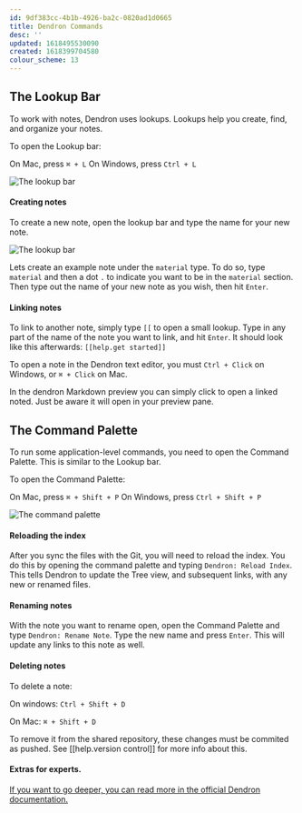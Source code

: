 ```yaml
---
id: 9df383cc-4b1b-4926-ba2c-0820ad1d0665
title: Dendron Commands
desc: ''
updated: 1618495530090
created: 1618399704580
colour_scheme: 13
---
```


## The Lookup Bar
To work with notes, Dendron uses lookups. Lookups help you create, find, and organize your notes.

To open the Lookup bar:

On Mac, press `⌘ + L`
On Windows, press `Ctrl + L`

![The lookup bar](/images/help/interface/lookup-bar.png)

#### Creating notes
To create a new note, open the lookup bar and type the name for your new note.

![The lookup bar](/images/help/interface/new-note.png)

Lets create an example note under the `material` type. To do so, type `material` and then a dot `.` to indicate you want to be in the `material` section. Then type out the name of your new note as you wish, then hit `Enter`.

#### Linking notes

To link to another note, simply type `[[` to open a small lookup. Type in any part of the name of the note you want to link, and hit `Enter`. It should look like this afterwards: `[[help.get started]]`

To open a note in the Dendron text editor, you must `Ctrl + Click` on Windows, or `⌘ + Click` on Mac.

In the dendron Markdown preview you can simply click to open a linked noted. Just be aware it will open in your preview pane.

## The Command Palette

To run some application-level commands, you need to open the Command Palette. This is similar to the Lookup bar.

To open the Command Palette:

On Mac, press `⌘ + Shift + P`
On Windows, press `Ctrl + Shift + P`

![The command palette](/images/help/interface/palette.png)

#### Reloading the index

After you sync the files with the Git, you will need to reload the index. You do this by opening the command palette and typing `Dendron: Reload Index`. This tells Dendron to update the Tree view, and subsequent links, with any new or renamed files.

#### Renaming notes

With the note you want to rename open, open the Command Palette and type `Dendron: Rename Note`. Type the new name and press `Enter`. This will update any links to this note as well.

#### Deleting notes

To delete a note:

On windows:
`Ctrl + Shift + D` 

On Mac:
`⌘ + Shift + D`

To remove it from the shared repository, these changes must be commited as pushed. See [[help.version control]] for more info about this.

#### Extras for experts.

[If you want to go deeper, you can read more in the official Dendron documentation.](https://wiki.dendron.so/notes/e86ac3ab-dbe1-47a1-bcd7-9df0d0490b40.html)